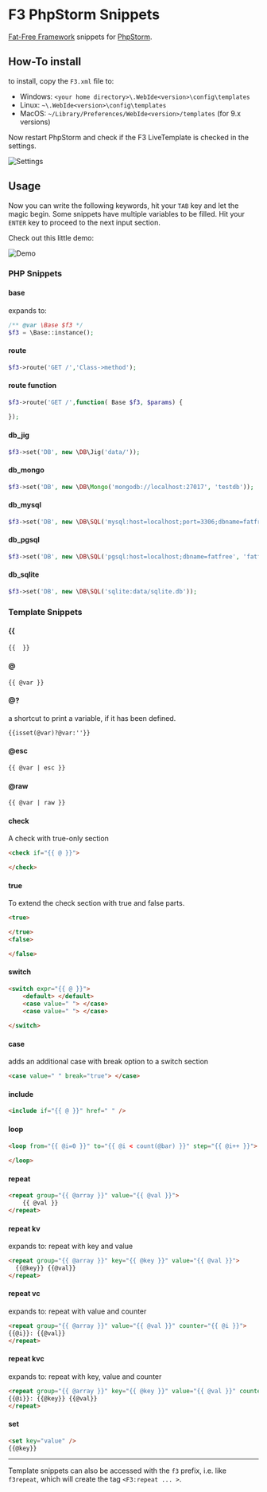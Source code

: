 # F3 PhpStorm Snippets


[Fat-Free Framework](https://github.com/bcosca/fatfree) snippets for [PhpStorm](http://www.jetbrains.com/phpstorm/).

## How-To install

to install, copy the `F3.xml` file to:

+ Windows: `<your home directory>\.WebIde<version>\config\templates`
+ Linux: `~\.WebIde<version>\config\templates`
+ MacOS: `~/Library/Preferences/WebIde<version>/templates` (for 9.x versions)

Now restart PhpStorm and check if the F3 LiveTemplate is checked in the settings.

![Settings](https://dl.dropboxusercontent.com/u/3077539/_linked/F3-Snippets-Settings.jpg)

## Usage

Now you can write the following keywords, hit your `TAB` key and let the magic begin. Some snippets have multiple variables to be filled. Hit your `ENTER` key to proceed to the next input section.

Check out this little demo:

![Demo](https://dl.dropboxusercontent.com/u/3077539/_linked/F3-Snippets-Demo.gif)

### PHP Snippets

#### base

expands to:

``` php
/** @var \Base $f3 */
$f3 = \Base::instance();
```


#### route

``` php
$f3->route('GET /','Class->method');
```

#### route function

``` php
$f3->route('GET /',function( Base $f3, $params) {
    
});
```

#### db_jig

``` php
$f3->set('DB', new \DB\Jig('data/'));
```

#### db_mongo

``` php
$f3->set('DB', new \DB\Mongo('mongodb://localhost:27017', 'testdb'));
```

#### db_mysql

``` php
$f3->set('DB', new \DB\SQL('mysql:host=localhost;port=3306;dbname=fatfree', 'fatfree', 'fatfree'));
```

#### db_pgsql

``` php
$f3->set('DB', new \DB\SQL('pgsql:host=localhost;dbname=fatfree', 'fatfree', 'fatfree'));
```

#### db_sqlite

``` php
$f3->set('DB', new \DB\SQL('sqlite:data/sqlite.db'));
```


### Template Snippets


#### {{

``` html
{{  }}
```

#### @

``` html
{{ @var }}
```

#### @?

a shortcut to print a variable, if it has been defined.

``` html
{{isset(@var)?@var:''}}
```

#### @esc

``` html
{{ @var | esc }}
```


#### @raw

``` html
{{ @var | raw }}
```


#### check

A check with true-only section

``` html
<check if="{{ @ }}">

</check>
```

#### true

To extend the check section with true and false parts.

``` html
<true>

</true>
<false>

</false>
```

#### switch

``` html
<switch expr="{{ @ }}">
    <default> </default>
    <case value=" "> </case>
    <case value=" "> </case>
    
</switch>
```

#### case

adds an additional case with break option to a switch section

``` html
<case value=" " break="true"> </case>
```

#### include

``` html
<include if="{{ @ }}" href=" " />
```


#### loop

``` html
<loop from="{{ @i=0 }}" to="{{ @i < count(@bar) }}" step="{{ @i++ }}">
        	
</loop>
```

#### repeat

``` html
<repeat group="{{ @array }}" value="{{ @val }}">
    {{ @val }}
</repeat>
```

#### repeat kv

expands to: repeat with key and value

``` html
<repeat group="{{ @array }}" key="{{ @key }}" value="{{ @val }}">
  {{@key}} {{@val}}
</repeat>
```

#### repeat vc

expands to: repeat with value and counter

``` html
<repeat group="{{ @array }}" value="{{ @val }}" counter="{{ @i }}">
{{@i}}: {{@val}}
</repeat>
```

#### repeat kvc

expands to: repeat with key, value and counter

``` html
<repeat group="{{ @array }}" key="{{ @key }}" value="{{ @val }}" counter="{{ @i }}">
{{@i}}: {{@key}} {{@val}}
</repeat>
```

#### set

``` html
<set key="value" />
{{@key}}
```

---

Template snippets can also be accessed with the `f3` prefix, i.e. like `f3repeat`, which will create the tag `<F3:repeat ... >`. 
